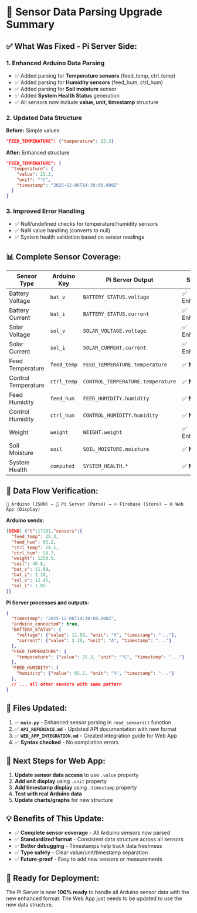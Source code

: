 # 🚀 Sensor Data Parsing Upgrade Summary

## ✅ **What Was Fixed - Pi Server Side:**

### 1. **Enhanced Arduino Data Parsing**
- ✅ Added parsing for **Temperature sensors** (feed_temp, ctrl_temp)
- ✅ Added parsing for **Humidity sensors** (feed_hum, ctrl_hum)  
- ✅ Added parsing for **Soil moisture** sensor
- ✅ Added **System Health Status** generation
- ✅ All sensors now include **value, unit, timestamp** structure

### 2. **Updated Data Structure**
**Before:** Simple values
```json
"FEED_TEMPERATURE": {"temperature": 25.3}
```

**After:** Enhanced structure
```json
"FEED_TEMPERATURE": {
  "temperature": {
    "value": 25.3,
    "unit": "°C", 
    "timestamp": "2025-12-06T14:30:00.000Z"
  }
}
```

### 3. **Improved Error Handling**
- ✅ Null/undefined checks for temperature/humidity sensors
- ✅ NaN value handling (converts to null)
- ✅ System health validation based on sensor readings

## 📊 **Complete Sensor Coverage:**

| Sensor Type | Arduino Key | Pi Server Output | Status |
|-------------|-------------|------------------|--------|
| Battery Voltage | `bat_v` | `BATTERY_STATUS.voltage` | ✅ Enhanced |
| Battery Current | `bat_i` | `BATTERY_STATUS.current` | ✅ Enhanced |
| Solar Voltage | `sol_v` | `SOLAR_VOLTAGE.voltage` | ✅ Enhanced |
| Solar Current | `sol_i` | `SOLAR_CURRENT.current` | ✅ Enhanced |
| Feed Temperature | `feed_temp` | `FEED_TEMPERATURE.temperature` | ✅ **NEW** |
| Control Temperature | `ctrl_temp` | `CONTROL_TEMPERATURE.temperature` | ✅ **NEW** |
| Feed Humidity | `feed_hum` | `FEED_HUMIDITY.humidity` | ✅ **NEW** |
| Control Humidity | `ctrl_hum` | `CONTROL_HUMIDITY.humidity` | ✅ **NEW** |
| Weight | `weight` | `WEIGHT.weight` | ✅ Enhanced |
| Soil Moisture | `soil` | `SOIL_MOISTURE.moisture` | ✅ **NEW** |
| System Health | `computed` | `SYSTEM_HEALTH.*` | ✅ **NEW** |

## 🔄 **Data Flow Verification:**

```
📱 Arduino (JSON) → 🥧 Pi Server (Parse) → 🔥 Firebase (Store) → 🌐 Web App (Display)
```

**Arduino sends:**
```json
[SEND] {"t":17181,"sensors":{
  "feed_temp": 25.3,
  "feed_hum": 65.2,
  "ctrl_temp": 28.1,
  "ctrl_hum": 58.7,
  "weight": 1250.5,
  "soil": 45.8,
  "bat_v": 11.89,
  "bat_i": 2.10,
  "sol_v": 12.45,
  "sol_i": 1.85
}}
```

**Pi Server processes and outputs:**
```json
{
  "timestamp": "2025-12-06T14:30:00.000Z",
  "arduino_connected": true,
  "BATTERY_STATUS": {
    "voltage": {"value": 11.89, "unit": "V", "timestamp": "..."},
    "current": {"value": 2.10, "unit": "A", "timestamp": "..."}
  },
  "FEED_TEMPERATURE": {
    "temperature": {"value": 25.3, "unit": "°C", "timestamp": "..."}
  },
  "FEED_HUMIDITY": {
    "humidity": {"value": 65.2, "unit": "%", "timestamp": "..."}
  },
  // ... all other sensors with same pattern
}
```

## 📁 **Files Updated:**

1. ✅ **`main.py`** - Enhanced sensor parsing in `read_sensors()` function
2. ✅ **`API_REFERENCE.md`** - Updated API documentation with new format
3. ✅ **`WEB_APP_INTEGRATION.md`** - Created integration guide for Web App
4. ✅ **Syntax checked** - No compilation errors

## 🎯 **Next Steps for Web App:**

1. **Update sensor data access** to use `.value` property
2. **Add unit display** using `.unit` property
3. **Add timestamp display** using `.timestamp` property
4. **Test with real Arduino data**
5. **Update charts/graphs** for new structure

## 💡 **Benefits of This Update:**

- ✅ **Complete sensor coverage** - All Arduino sensors now parsed
- ✅ **Standardized format** - Consistent data structure across all sensors
- ✅ **Better debugging** - Timestamps help track data freshness
- ✅ **Type safety** - Clear value/unit/timestamp separation
- ✅ **Future-proof** - Easy to add new sensors or measurements

## 🚀 **Ready for Deployment:**

The Pi Server is now **100% ready** to handle all Arduino sensor data with the new enhanced format. The Web App just needs to be updated to use the new data structure. 